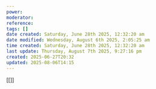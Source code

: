 ```yaml
---
power: 
moderator: 
reference: 
tags: []
date created: Saturday, June 28th 2025, 12:32:20 am
date modified: Wednesday, August 6th 2025, 2:05:25 am
time created: Saturday, June 28th 2025, 12:32:20 am
last update: Thursday, August 7th 2025, 9:27:16 pm
created: 2025-06-27T20:32
updated: 2025-08-06T14:15
---
```

[[]]